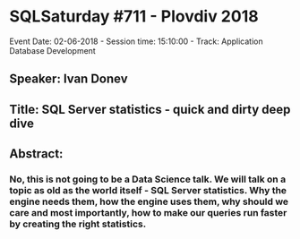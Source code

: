 # SQLSaturday #711 - Plovdiv 2018
Event Date: 02-06-2018 - Session time: 15:10:00 - Track: Application  Database Development
## Speaker: Ivan Donev
## Title: SQL Server statistics - quick and dirty deep dive
## Abstract:
### No, this is not going to be a Data Science talk. We will talk on a topic as old as the world itself - SQL Server statistics. Why the engine needs them, how the engine uses them, why should we care and most importantly, how to make our queries run faster by creating the right statistics.
